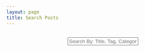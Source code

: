 ```yaml
---
layout: page
title: Search Posts
---
```


<!-- Shrink header size to prevent counter from going to a new line, phones only -->
<style>
@media (max-width: 358px) {
    h1 {
        font-size: 31px;
    }
}
</style>

<!-- HTML elements for search -->
<div id="fs-frm" style="padding-top: 1em;">
    <center>
        <input style="text-align: center;" type="text" id="search-input" maxlength="100" placeholder="Search By: Title, Tag, Category, Date...">
    </center>
</div>

<ul id="results-container"></ul>

<!-- script pointing to jekyll-search.js -->
<script type="text/javascript" src="{{ "/assets/js/simple-jekyll-search.js" | prepend: site.baseurl }}"></script>
<script type="text/javascript" src="{{ "/assets/js/simple-jekyll-search.min.js" | prepend: site.baseurl }}"></script>

<!-- Generate posts list and count on search -->
<script type="text/javascript" src="{{ "/assets/js/search-posts.js" | prepend: site.baseurl }}"></script>